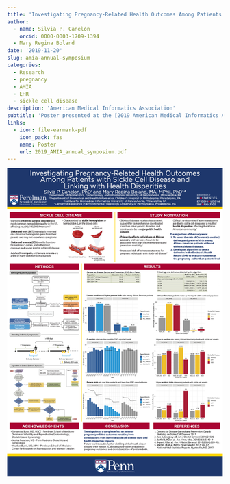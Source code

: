 ```yaml
---
title: 'Investigating Pregnancy-Related Health Outcomes Among Patients with Sickle Cell Disease and Linking with Health Disparities'
author: 
  - name: Silvia P. Canelón
    orcid: 0000-0003-1709-1394
  - Mary Regina Boland
date: '2019-11-20'
slug: amia-annual-symposium
categories:
  - Research
  - pregnancy
  - AMIA
  - EHR
  - sickle cell disease
description: 'American Medical Informatics Association'
subtitle: 'Poster presented at the [2019 American Medical Informatics Association Annual Symposium](https://amia.org/education-events/amia-2019-annual-symposium) held November 16th-20th in Washington D.C.'
links:
  - icon: file-earmark-pdf
    icon_pack: fas
    name: Poster
    url: 2019_AMIA_annual_symposium.pdf
---
```


![Poster presented at the AMIA 2019 Annual Symposium](featured.png)

<!--
<iframe
    src="./2019_AMIA_annual_symposium.pdf"
    width="100%"
    height="950px"
    style="border:none;">
</iframe>
-->
